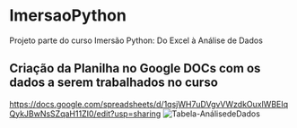 # ImersaoPython
Projeto parte do curso Imersão Python: Do Excel à Análise de Dados

## Criação da Planilha no Google DOCs com os dados a serem trabalhados no curso
https://docs.google.com/spreadsheets/d/1qsjWH7uDVgvVWzdkOuxlWBEIqQykJBwNsSZqaH11ZI0/edit?usp=sharing
![Tabela-AnálisedeDados](https://github.com/DiasDF/ImersaoPython/assets/81680685/c4232c62-9268-4da4-8bdf-74b04da22bc6)
